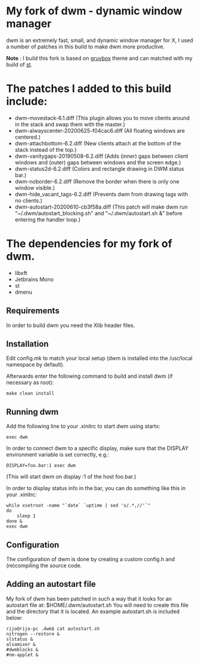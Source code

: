 My fork of dwm - dynamic window manager
============================
dwm is an extremely fast, small, and dynamic window manager for X, I used a number of patches in this build to make dwm more productive.

**Note** : I build this fork is based on [gruvbox](https://github.com/morhetz/gruvbox) theme and can matched with my build of [st](https://github.com/rijoth/st).

The patches I added to this build include:
============================
+ dwm-movestack-6.1.diff (This plugin allows you to move clients around in the stack and swap them with the master.)
+ dwm-alwayscenter-20200625-f04cac6.diff (All floating windows are centered.)
+ dwm-attachbottom-6.2.diff (New clients attach at the bottom of the stack instead of the top.)
+ dwm-vanitygaps-20190508-6.2.diff (Adds (inner) gaps between client windows and (outer) gaps between windows and the screen edge.)
+ dwm-status2d-6.2.diff (Colors and rectangle drawing in DWM status bar.)
+ dwm-noborder-6.2.diff (Remove the border when there is only one window visible.)
+ dwm-hide_vacant_tags-6.2.diff (Prevents dwm from drawing tags with no clients.)
+ dwm-autostart-20200610-cb3f58a.diff (This patch will make dwm run "~/.dwm/autostart_blocking.sh" and "~/.dwm/autostart.sh &" before entering the handler loop.)

The dependencies for my fork of dwm.
===========================
+ libxft
+ Jetbrains Mono
+ st
+ dmenu

Requirements
------------
In order to build dwm you need the Xlib header files.


Installation
------------
Edit config.mk to match your local setup (dwm is installed into
the /usr/local namespace by default).

Afterwards enter the following command to build and install dwm (if
necessary as root):

    make clean install

Running dwm
-----------
Add the following line to your .xinitrc to start dwm using startx:

    exec dwm

In order to connect dwm to a specific display, make sure that
the DISPLAY environment variable is set correctly, e.g.:

    DISPLAY=foo.bar:1 exec dwm

(This will start dwm on display :1 of the host foo.bar.)

In order to display status info in the bar, you can do something
like this in your .xinitrc:

    while xsetroot -name "`date` `uptime | sed 's/.*,//'`"
    do
    	sleep 1
    done &
    exec dwm


Configuration
-------------
The configuration of dwm is done by creating a custom config.h
and (re)compiling the source code.

Adding an autostart file
-------------
My fork of dwm has been patched in such a way that it looks for an autostart file at: $HOME/.dwm/autostart.sh
You will need to create this file and the directory that it is located.  An example autostart.sh is included below:

```console
rijo@rijo-pc .dwm$ cat autostart.sh
nitrogen --restore &
slstatus &
alsamixer &
#dwmblocks &
#nm-applet &
```
